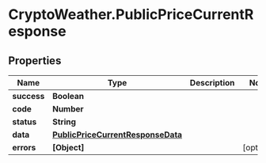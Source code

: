 # CryptoWeather.PublicPriceCurrentResponse

## Properties
Name | Type | Description | Notes
------------ | ------------- | ------------- | -------------
**success** | **Boolean** |  | 
**code** | **Number** |  | 
**status** | **String** |  | 
**data** | [**PublicPriceCurrentResponseData**](PublicPriceCurrentResponseData.md) |  | 
**errors** | **[Object]** |  | [optional] 


